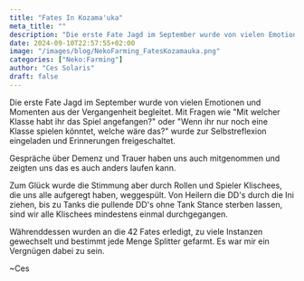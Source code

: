 ```yaml
---
title: "Fates In Kozama'uka"
meta_title: ""
description: "Die erste Fate Jagd im September wurde von vielen Emotionen und Momenten aus der Vergangenheit begleitet."
date: 2024-09-10T22:57:55+02:00
image: "/images/blog/NekoFarming_FatesKozamauka.png"
categories: ["Neko:Farming"]
author: "Ces Solaris"
draft: false
---
```


Die erste Fate Jagd im September wurde von vielen Emotionen und Momenten aus der Vergangenheit begleitet. Mit Fragen wie "Mit welcher Klasse habt ihr das Spiel angefangen?" oder "Wenn ihr nur noch eine Klasse spielen könntet, welche wäre das?" wurde zur Selbstreflexion eingeladen und Erinnerungen freigeschaltet.

Gespräche über Demenz und Trauer haben uns auch mitgenommen und zeigten uns das es auch anders laufen kann. 

Zum Glück wurde die Stimmung aber durch Rollen und Spieler Klischees, die uns alle aufgeregt haben, weggespült. Von Heilern die DD's durch die Ini ziehen, bis zu Tanks die pullende DD's ohne Tank Stance sterben lassen, sind wir alle Klischees mindestens einmal durchgegangen. 

Währenddessen wurden an die 42 Fates erledigt, zu viele Instanzen gewechselt und bestimmt jede Menge Splitter gefarmt. Es war mir ein Vergnügen dabei zu sein.

~Ces